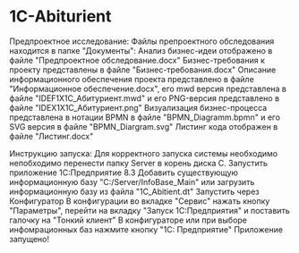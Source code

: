 # 1C-Abiturient
Предпроектное исследование:
    Файлы препроектного обследования находится в папке "Документы":
        Анализ бизнес-идеи отображено в файле "Предпроектное обследование.docx"
        Бизнес-требования к проекту представлены в файле "Бизнес-требования.docx"
        Описание информационного обеспечения проекта представлено в файле "Информационное обеспечение.docx", его mwd версия представлена в файле "IDEF1X1C_Абитуриент.mwd" и его PNG-версия представлено в файле "IDEX1X1C_Абитуриент.png"
        Визуализация бизнес-процесса представлена в нотации BPMN в файле "BPMN_Diagramm.bpmn" и его SVG версия в файле "BPMN_Diargram.svg"
        Листинг кода отображен в файле "Листинг.docx"

Инструкцию запуска:
    Для корректного запуска системы необходимо непобходимо перенести папку Server в корень диска C.
    Запустить приложение 1С:Предприятие 8.3
    Добавить существующую информационную базу "С:/Server/InfoBase_Main" или загрузить информационную базу из файла "1C_Abitient.dt"
    Запустить через Конфигуратор
    В конфигурации во вкладке "Сервис" нажать кнопку "Параметры", перейти на вкладку "Запуск 1С:Предприятия" и поставить галочку на "Тонкий клиент"
    В конфигураторе или при выборе инфомрационных баз нажмите кнопку "1С: Предприятие"
    Приложение запущено!